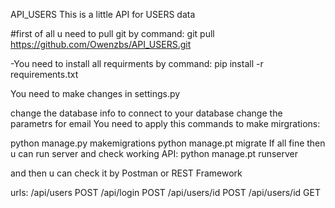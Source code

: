 API_USERS
This is a little API for USERS data

#first of all u need to pull git by command: git pull https://github.com/Owenzbs/API_USERS.git

-You need to install all requirments by command: pip install -r requirements.txt

You need to make changes in settings.py

change the database info to connect to your database
change the parametrs for email
You need to apply this commands to make mirgrations:

python manage.py makemigrations
python manage.pt migrate
If all fine then u can run server and check working API: python manage.pt runserver

and then u can check it by Postman or REST Framework

urls:
/api/users POST
/api/login POST
/api/users/id POST
/api/users/id GET